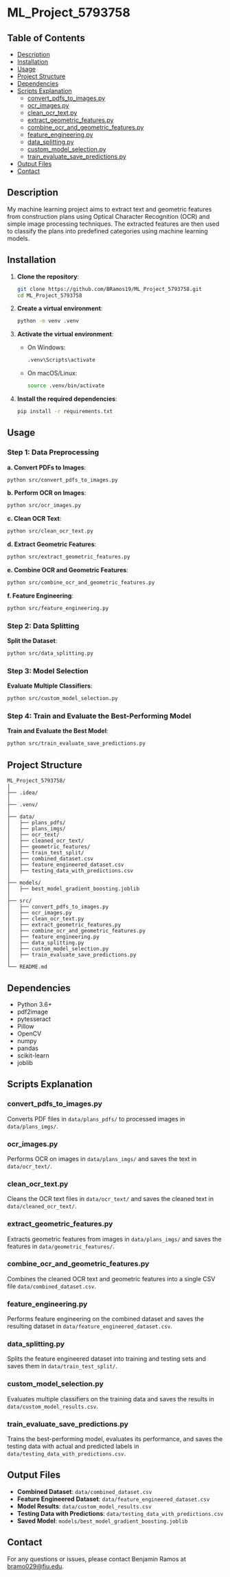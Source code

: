 # ML_Project_5793758

## Table of Contents

- [Description](#description)
- [Installation](#installation)
- [Usage](#usage)
- [Project Structure](#project-structure)
- [Dependencies](#dependencies)
- [Scripts Explanation](#scripts-explanation)
  - [convert_pdfs_to_images.py](#convert_pdfs_to_imagespy)
  - [ocr_images.py](#ocr_imagespy)
  - [clean_ocr_text.py](#clean_ocr_textpy)
  - [extract_geometric_features.py](#extract_geometric_featurespy)
  - [combine_ocr_and_geometric_features.py](#combine_ocr_and_geometric_featurespy)
  - [feature_engineering.py](#feature_engineeringpy)
  - [data_splitting.py](#data_splittingpy)
  - [custom_model_selection.py](#custom_model_selectionpy)
  - [train_evaluate_save_predictions.py](#train_evaluate_save_predictionspy)
- [Output Files](#output-files)
- [Contact](#contact)

## Description

My machine learning project aims to extract text and geometric features from construction plans using Optical Character Recognition (OCR) and simple image processing techniques. The extracted features are then used to classify the plans into predefined categories using machine learning models.

## Installation

1. **Clone the repository**:
   ```sh
   git clone https://github.com/BRamos19/ML_Project_5793758.git
   cd ML_Project_5793758
   ```

2. **Create a virtual environment**:
   ```sh
   python -m venv .venv
   ```

3. **Activate the virtual environment**:
   - On Windows:
     ```sh
     .venv\Scripts\activate
     ```
   - On macOS/Linux:
     ```sh
     source .venv/bin/activate
     ```

4. **Install the required dependencies**:
   ```sh
   pip install -r requirements.txt
   ```

## Usage

### Step 1: Data Preprocessing

**a. Convert PDFs to Images**:
```sh
python src/convert_pdfs_to_images.py
```

**b. Perform OCR on Images**:
```sh
python src/ocr_images.py
```

**c. Clean OCR Text**:
```sh
python src/clean_ocr_text.py
```

**d. Extract Geometric Features**:
```sh
python src/extract_geometric_features.py
```

**e. Combine OCR and Geometric Features**:
```sh
python src/combine_ocr_and_geometric_features.py
```

**f. Feature Engineering**:
```sh
python src/feature_engineering.py
```

### Step 2: Data Splitting

**Split the Dataset**:
```sh
python src/data_splitting.py
```

### Step 3: Model Selection

**Evaluate Multiple Classifiers**:
```sh
python src/custom_model_selection.py
```

### Step 4: Train and Evaluate the Best-Performing Model

**Train and Evaluate the Best Model**:
```sh
python src/train_evaluate_save_predictions.py
```

## Project Structure

```
ML_Project_5793758/
│
├── .idea/
│
├── .venv/
│
├── data/
│   ├── plans_pdfs/
│   ├── plans_imgs/
│   ├── ocr_text/
│   ├── cleaned_ocr_text/
│   ├── geometric_features/
│   ├── train_test_split/
│   ├── combined_dataset.csv
│   ├── feature_engineered_dataset.csv
│   ├── testing_data_with_predictions.csv
│
├── models/
│   ├── best_model_gradient_boosting.joblib
│
├── src/
│   ├── convert_pdfs_to_images.py
│   ├── ocr_images.py
│   ├── clean_ocr_text.py
│   ├── extract_geometric_features.py
│   ├── combine_ocr_and_geometric_features.py
│   ├── feature_engineering.py
│   ├── data_splitting.py
│   ├── custom_model_selection.py
│   ├── train_evaluate_save_predictions.py
│
└── README.md
```

## Dependencies

- Python 3.6+
- pdf2image
- pytesseract
- Pillow
- OpenCV
- numpy
- pandas
- scikit-learn
- joblib

## Scripts Explanation

### convert_pdfs_to_images.py

Converts PDF files in `data/plans_pdfs/` to processed images in `data/plans_imgs/`.

### ocr_images.py

Performs OCR on images in `data/plans_imgs/` and saves the text in `data/ocr_text/`.

### clean_ocr_text.py

Cleans the OCR text files in `data/ocr_text/` and saves the cleaned text in `data/cleaned_ocr_text/`.

### extract_geometric_features.py

Extracts geometric features from images in `data/plans_imgs/` and saves the features in `data/geometric_features/`.

### combine_ocr_and_geometric_features.py

Combines the cleaned OCR text and geometric features into a single CSV file `data/combined_dataset.csv`.

### feature_engineering.py

Performs feature engineering on the combined dataset and saves the resulting dataset in `data/feature_engineered_dataset.csv`.

### data_splitting.py

Splits the feature engineered dataset into training and testing sets and saves them in `data/train_test_split/`.

### custom_model_selection.py

Evaluates multiple classifiers on the training data and saves the results in `data/custom_model_results.csv`.

### train_evaluate_save_predictions.py

Trains the best-performing model, evaluates its performance, and saves the testing data with actual and predicted labels in `data/testing_data_with_predictions.csv`.

## Output Files

- **Combined Dataset**: `data/combined_dataset.csv`
- **Feature Engineered Dataset**: `data/feature_engineered_dataset.csv`
- **Model Results**: `data/custom_model_results.csv`
- **Testing Data with Predictions**: `data/testing_data_with_predictions.csv`
- **Saved Model**: `models/best_model_gradient_boosting.joblib`

## Contact

For any questions or issues, please contact Benjamin Ramos at [bramo029@fiu.edu](mailto:bramo029@fiu.edu).